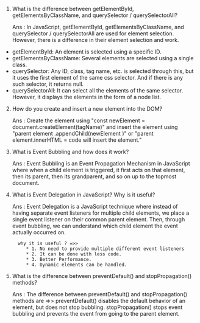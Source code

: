 1. What is the difference between getElementById, getElementsByClassName, and querySelector / querySelectorAll?
   
   Ans : In JavaScript, getElementById, getElementsByClassName, and querySelector / querySelectorAll are used for element selection. However, there is a difference in their element                   selection and work. 
  * getElementById: An element is selected using a specific ID.
  * getElementsByClassName: Several elements are selected using a single class. 
  * querySelector: Any ID, class, tag name, etc. is selected through this, but it uses the first element of the same css selector. And if there is any such selector, it returns null. 
  * querySelectorAll: It can select all the elements of the same selector. However, it displays the elements in the form of a node list.

2. How do you create and insert a new element into the DOM?
   
   Ans : Create the element using "const newElement = document.createElement(tagName)" and insert the element using "parent element .appendChild(newElement )" or "parent element.innerHTML           = code will insert the element."

4. What is Event Bubbling and how does it work?
   
   Ans : Event Bubbling is an Event Propagation Mechanism in JavaScript where when a child element is triggered, it first acts on that element, then its parent, then its grandparent, and so          on up to the topmost document.

6. What is Event Delegation in JavaScript? Why is it useful?
   
   Ans : Event Delegation is a JavaScript technique where instead of having separate event listeners for multiple child elements, we place a single event listener on their common parent              element. Then, through event bubbling, we can understand which child element the event actually occurred on.
   
         why it is useful ? =>> 
            * 1. No need to provide multiple different event listeners
            * 2. It can be done with less code.
            * 3. Better Performance.
            * 4. Dynamic elements can be handled.

8. What is the difference between preventDefault() and stopPropagation() methods?
   
   Ans : The difference between preventDefault() and stopPropagation() methods are =>> 
         preventDefault() disables the default behavior of an element, but does not stop bubbling.
         stopPropagation() stops event bubbling and prevents the event from going to the parent element.
